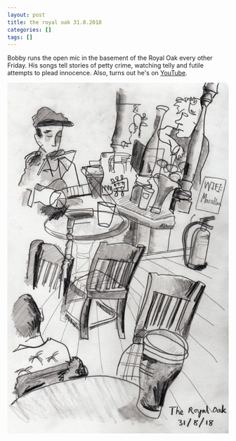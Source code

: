 ```yaml
---
layout: post
title: the royal oak 31.8.2018
categories: []
tags: []
---
```


Bobby runs the open mic in the basement of the Royal Oak every other Friday. His songs tell stories of petty crime, watching telly and futile attempts to plead innocence. Also, turns out he's on [YouTube](https://youtu.be/D0mrCO_sGw0).

[![alt](/assets/img/blog/2018/royal-oak-aug2018-2-760w.jpg)](/assets/img/blog/2018/royal-oak-aug2018-2-760w.jpg)